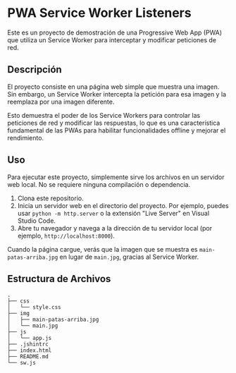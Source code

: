 # PWA Service Worker Listeners

Este es un proyecto de demostración de una Progressive Web App (PWA) que utiliza un Service Worker para interceptar y modificar peticiones de red.

## Descripción

El proyecto consiste en una página web simple que muestra una imagen. Sin embargo, un Service Worker intercepta la petición para esa imagen y la reemplaza por una imagen diferente.

Esto demuestra el poder de los Service Workers para controlar las peticiones de red y modificar las respuestas, lo que es una característica fundamental de las PWAs para habilitar funcionalidades offline y mejorar el rendimiento.

## Uso

Para ejecutar este proyecto, simplemente sirve los archivos en un servidor web local. No se requiere ninguna compilación o dependencia.

1.  Clona este repositorio.
2.  Inicia un servidor web en el directorio del proyecto. Por ejemplo, puedes usar `python -m http.server` o la extensión "Live Server" en Visual Studio Code.
3.  Abre tu navegador y navega a la dirección de tu servidor local (por ejemplo, `http://localhost:8000`).

Cuando la página cargue, verás que la imagen que se muestra es `main-patas-arriba.jpg` en lugar de `main.jpg`, gracias al Service Worker.

## Estructura de Archivos

```
.
├── css
│   └── style.css
├── img
│   ├── main-patas-arriba.jpg
│   └── main.jpg
├── js
│   └── app.js
├── .jshintrc
├── index.html
├── README.md
└── sw.js
```
